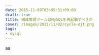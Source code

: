 ```yaml
---
date: 2015-11-09T03:05:31+09:00
draft: true
title: 構成管理ツールはMySQLを再起動すべきか
cover: /images/2015/11/02/cycle-ojt.png
tags:
- mysql
---
```

aa

